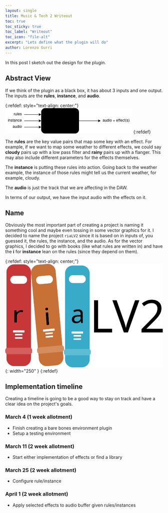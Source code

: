 ```yaml
---
layout: single
title: Music & Tech 2 Writeout
toc: true
toc_sticky: true
toc_label: "Writeout"
toc_icon: "file-alt"
excerpt: "Lets define what the plugin will do"
author: Lorenzo Gurri
---
```


In this post I sketch out the design for the plugin.

## Abstract View

If we think of the plugin as a black box, it has about 3 inputs and one output. The inputs are the **rules**, **instance**, and **audio**. 

{:refdef: style="text-align: center;"}
![Abstract view of plugin](/assets/images/mt2-03-abstract-design.png)
{:refdef}

The **rules** are the key value pairs that map some key with an effect. For example, if we want to map some weather to different effects, we could say **cloudy** pairs up with a low pass filter and **rainy** pairs up with a flanger. This may also include different parameters for the effects themselves.

The **instance** is putting these rules into action. Going back to the weather example, the instance of those rules might tell us the current weather, for example, cloudy.

The **audio** is just the track that we are affecting in the DAW.

In terms of our output, we have the input audio with the effects on it.

## Name

Obviously the most important part of creating a project is naming it something cool and maybe even tossing in some vector graphics for it. I decided to name the project `riaLV2` since it is based on in inputs of, you guessed it, the rules, the instance, and the audio. As for the vector graphics, I decided to go with books (like what rules are written in) and have the **i** for **instance** lean on the rules (since they depend on them).

{:refdef: style="text-align: center;"}
![Sick vector graphics](/assets/images/mt2-riaLV2-logo.png){: width="250" }
{:refdef}

## Implementation timeline

Creating a timeline is going to be a good way to stay on track and have a clear idea on the project's goals.


### March 4 (1 week allotment)
- Finish creating a bare bones environment plugin
- Setup a testing environment

### March 11 (2 week allotment)
- Start either implementation of effects or find a library

### March 25 (2 week allotment)
- Configure rule/instance

### April 1 (2 week allotment)
- Apply selected effects to audio buffer given rules/instances
